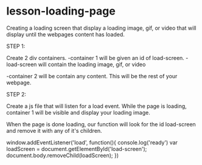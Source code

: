 # lesson-loading-page

Creating a loading screen that display a loading image, gif, or video that will display until the
webpages content has loaded.

STEP 1:

Create 2 div containers.
-container 1 will be given an id of load-screen.
-load-screen will contain the loading image, gif, or video

-container 2 will be contain any content.  This will be the rest of your webpage.

STEP 2:

Create a js file that will listen for a load event.
While the page is loading, container 1 will be visible
and display your loading image.

When the page is done loading,
our function will look for the id load-screen
and remove it with any of it's children.

window.addEventListener('load', function(){
  console.log('ready')
  var loadScreen = document.getElementById('load-screen');
  document.body.removeChild(loadScreen);
})
